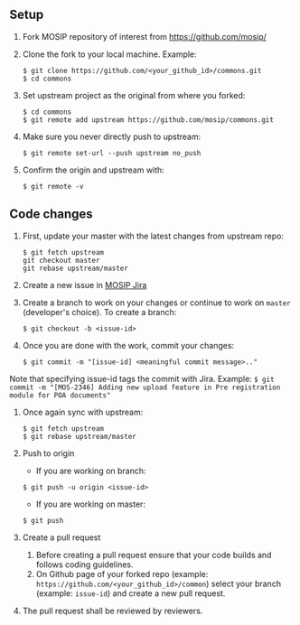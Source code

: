 ## Setup
1. Fork MOSIP repository of interest from 
    https://github.com/mosip/

1. Clone the fork to your local machine. Example: 
    ```
    $ git clone https://github.com/<your_github_id>/commons.git
    $ cd commons
    ```
1. Set upstream project as the original from where you forked: 
    ```
    $ cd commons
    $ git remote add upstream https://github.com/mosip/commons.git
    ```

1. Make sure you never directly push to upstream:
    ```
    $ git remote set-url --push upstream no_push
    ```

1. Confirm the origin and upstream with: 
    ```
    $ git remote -v
    ```

## Code changes

1. First, update your master with the latest changes from upstream repo: 
    ```
    $ git fetch upstream
    git checkout master
    git rebase upstream/master
    ```

1. Create a new issue in [MOSIP Jira](https://mosip.atlassian.net/)

1. Create a branch to work on your changes or continue to work on `master` (developer's choice).  To create a branch: 
    ```
    $ git checkout -b <issue-id> 
    ```

1. Once you are done with the work, commit your changes:
    ```
    $ git commit -m "[issue-id] <meaningful commit message>.." 
    ```
Note that specifying issue-id tags the commit with Jira. Example:
    ```
    $ git commit -m "[MOS-2346] Adding new upload feature in Pre registration module for POA documents"
    ```

1. Once again sync with upstream: 
    ```
    $ git fetch upstream
    $ git rebase upstream/master
    ```

1. Push to origin  

    * If you are working on branch: 
    ```
    $ git push -u origin <issue-id>
    ```

    * If you are working on master:
    ```
    $ git push 
    ```

1. Create a pull request

    1.  Before creating a pull request ensure that your code builds and follows coding guidelines.
    1.  On Github page of your forked repo (example: `https://github.com/<your_github_id>/common`) select your branch (example: `issue-id`) and create a new pull request.
	
1. The pull request shall be reviewed by reviewers.

